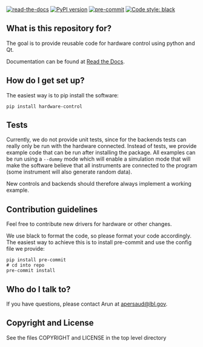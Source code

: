 [![read-the-docs](https://readthedocs.org/projects/hardware-control/badge/?style=plastic)](https://readthedocs.org/projects/hardware-control/)
[![PyPI version](https://badge.fury.io/py/hardware-control.svg)](https://badge.fury.io/py/hardware-control)
[![pre-commit](https://img.shields.io/badge/pre--commit-enabled-brightgreen?logo=pre-commit&logoColor=white)](https://github.com/pre-commit/pre-commit)
[![Code style: black](https://img.shields.io/badge/code%20style-black-000000.svg)](https://github.com/psf/black)

## What is this repository for? ###

The goal is to provide reusable code for hardware control using python and Qt.

Documentation can be found at [Read the Docs](https://readthedocs.org/projects/hardware-control/).

## How do I get set up? ###

The easiest way is to pip install the software:

    pip install hardware-control

## Tests

Currently, we do not provide unit tests, since for the backends tests can
really only be run with the hardware connected.  Instead of tests, we
provide example code that can be run after installing the package. All
examples can be run using a `--dummy` mode which will enable a
simulation mode that will make the software believe that all
instruments are connected to the program (some instrument will also
generate random data).

New controls and backends should therefore always implement a working
example.

## Contribution guidelines ###

Feel free to contribute new drivers for hardware or other changes.

We use black to format the code, so please format your code
accordingly. The easiest way to achieve this is to install pre-commit
and use the config file we provide:

    pip install pre-commit
    # cd into repo
    pre-commit install

## Who do I talk to? ###

If you have questions, please contact Arun at apersaud@lbl.gov.

## Copyright and License ###

See the files COPYRIGHT and LICENSE in the top level directory
